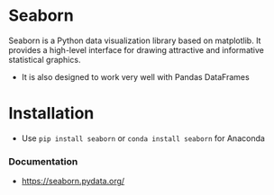 # Seaborn
Seaborn is a Python data visualization library based on matplotlib. It provides a high-level interface for drawing attractive and informative statistical graphics.
- It is also designed to work very well with Pandas DataFrames

# Installation
- Use ```pip install seaborn``` or ```conda install seaborn``` for Anaconda

### Documentation
- https://seaborn.pydata.org/
